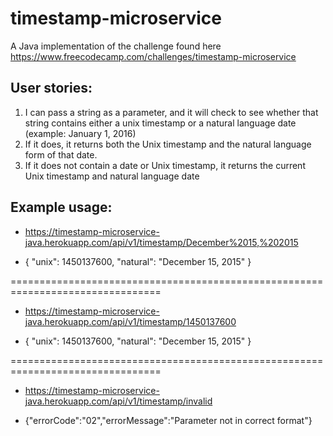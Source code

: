 # timestamp-microservice

A Java implementation of the challenge found here https://www.freecodecamp.com/challenges/timestamp-microservice

## User stories:

1. I can pass a string as a parameter, and it will check to see whether that string contains either a unix timestamp or a natural language date (example: January 1, 2016)
2. If it does, it returns both the Unix timestamp and the natural language form of that date.
3. If it does not contain a date or Unix timestamp, it returns the current Unix timestamp and natural language date

## Example usage:

* https://timestamp-microservice-java.herokuapp.com/api/v1/timestamp/December%2015,%202015

* { "unix": 1450137600, "natural": "December 15, 2015" }

================================================================================

* https://timestamp-microservice-java.herokuapp.com/api/v1/timestamp/1450137600

* { "unix": 1450137600, "natural": "December 15, 2015" }

================================================================================

* https://timestamp-microservice-java.herokuapp.com/api/v1/timestamp/invalid

* {"errorCode":"02","errorMessage":"Parameter not in correct format"}

